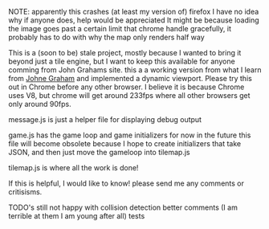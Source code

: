 NOTE: apparently this crashes (at least my version of) firefox I have no idea why if anyone does, help would be appreciatedIt might be because loading the image goes past a certain limit that chrome handle gracefully, it probably has to do with why the map only renders half wayThis is a (soon to be) stale project, mostly because I wanted to bring it beyond just a tile engine, but I want to keep this available for anyone comming from John Grahams site.this a a working version from what I learn from <a href="http://www.johnegraham2.com/web-technology/javascript-2d-tile-engine-canvas-helper-objects/">Johne Graham</a> and implemented a dynamic viewport. Please try this out in Chrome before any other browser. I believe it is because Chrome uses V8, but chrome will get around 233fps where all other browsers get only around 90fps.  message.js is just a helper file for displaying debug output  game.js has the game loop and game initializers for now in the future this file will become obsolete because I hope to  create initializers that take JSON, and then just move the gameloop into tilemap.js  tilemap.js is where all the work is done!  If this is helpful, I would like to know! please send me any comments or critisisms.  TODO's still not happy with collision detection better comments (I am terrible at them I am young after all) tests